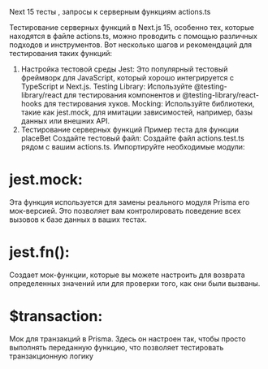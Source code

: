 Next 15 тесты , запросы к серверным функциям actions.ts

Тестирование серверных функций в Next.js 15, особенно тех, которые находятся в файле actions.ts, можно проводить с помощью различных подходов и инструментов. Вот несколько шагов и рекомендаций для тестирования таких функций:
1. Настройка тестовой среды
   Jest: Это популярный тестовый фреймворк для JavaScript, который хорошо интегрируется с TypeScript и Next.js.
   Testing Library: Используйте @testing-library/react для тестирования компонентов и @testing-library/react-hooks для тестирования хуков.
   Mocking: Используйте библиотеки, такие как jest.mock, для имитации зависимостей, например, базы данных или внешних API.
2. Тестирование серверных функций
   Пример теста для функции placeBet
   Создайте тестовый файл: Создайте файл actions.test.ts рядом с вашим actions.ts.
   Импортируйте необходимые модули:

# jest.mock: 
Эта функция используется для замены реального модуля Prisma его мок-версией. Это позволяет вам контролировать поведение всех вызовов к базе данных в ваших тестах.
# jest.fn(): 
Создает мок-функции, которые вы можете настроить для возврата определенных значений или для проверки того, как они были вызваны.
# $transaction: 
Мок для транзакций в Prisma. Здесь он настроен так, чтобы просто выполнять переданную функцию, что позволяет тестировать транзакционную логику